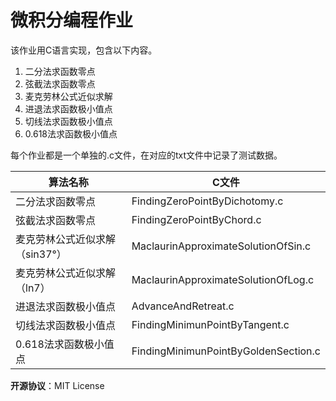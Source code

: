 # 微积分编程作业

该作业用C语言实现，包含以下内容。

1. 二分法求函数零点
2. 弦截法求函数零点
3. 麦克劳林公式近似求解
4. 进退法求函数极小值点
5. 切线法求函数极小值点
6. 0.618法求函数极小值点

每个作业都是一个单独的.c文件，在对应的txt文件中记录了测试数据。

| 算法名称                       | C文件                                |
| ------------------------------ | ------------------------------------ |
| 二分法求函数零点               | FindingZeroPointByDichotomy.c        |
| 弦截法求函数零点               | FindingZeroPointByChord.c            |
| 麦克劳林公式近似求解（sin37°） | MaclaurinApproximateSolutionOfSin.c  |
| 麦克劳林公式近似求解（ln7）    | MaclaurinApproximateSolutionOfLog.c  |
| 进退法求函数极小值点           | AdvanceAndRetreat.c                  |
| 切线法求函数极小值点           | FindingMinimunPointByTangent.c       |
| 0.618法求函数极小值点          | FindingMinimunPointByGoldenSection.c |

**开源协议**：MIT License